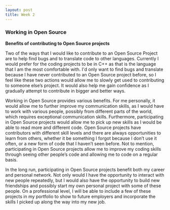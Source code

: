 ```yaml
---
layout: post
title: Week 2
---
```

### Working in Open Source  
**Benefits of contributing to Open Source projects** 
  
Two of the ways that I would like to contribute to an Open Source Project are to help find bugs and to translate code to other languages. Currently I would prefer for the coding projects to be in C++ as that is the language that I am the most comfortable with. I'd only want to find bugs and translate because I have never contributed to an Open Source project before, so I feel like these two actions would allow me to slowly get used to contributing to someone else’s project. It would also help me gain confidence as I gradually attempt to contribute in bigger and better ways.

Working in Open Source provides various benefits. For me personally, it would allow me to further improve my communication skills, as I would have to work with various people, possibly from different parts of the world, which requires exceptional communication skills. Furthermore, participating in Open Source projects would allow me to pick up new skills as I would be able to read more and different code. Open Source projects have contributors with different skill levels and there are always opportunities to learn from others, whether it be something I forgot because I don’t use it often, or a new form of code that I haven’t seen before. Not to mention, participating in Open Source projects allow me to improve my coding skills through seeing other people’s code and allowing me to code on a regular basis.

In the long run, participating in Open Source projects benefit both my career and personal network. Not only would I have the opportunity to interact with new people repeatedly, but I would also have the opportunity to build new friendships and possibly start my own personal project with some of these people. On a professional level, I will be able to include a few of these projects in my portfolio to show to future employers and incorporate the skills I picked up along the way into my new job.